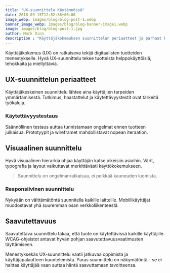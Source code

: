 ```yaml
---
title: "UX-suunnittelu Käytännössä"
date: 2018-09-15T12:52:36+06:00
image_webp: images/blog/blog-post-1.webp
banner_image_webp: images/blog/blog-banner-image1.webp
image: images/blog/blog-post-1.jpg
author: Mark Dinn
description : "Käyttäjäkokemuksen suunnittelun periaatteet ja parhaat käytännöt"
---
```


Käyttäjäkokemus (UX) on ratkaiseva tekijä digitaalisten tuotteiden menestykselle. Hyvä UX-suunnittelu tekee tuotteista helppokäyttöisiä, tehokkaita ja miellyttäviä.

## UX-suunnittelun periaatteet

Käyttäjäkeskeinen suunnittelu lähtee aina käyttäjien tarpeiden ymmärtämisestä. Tutkimus, haastattelut ja käytettävyystestit ovat tärkeitä työkaluja.

### Käytettävyystestaus

Säännöllinen testaus auttaa tunnistamaan ongelmat ennen tuotteen julkaisua. Prototyypit ja wireframet mahdollistavat nopean iteraation.

## Visuaalinen suunnittelu

Hyvä visuaalinen hierarkia ohjaa käyttäjän katse oikeisiin asioihin. Värit, typografia ja layout vaikuttavat merkittävästi käyttökokemukseen.

> Suunnittelu on ongelmanratkaisua, ei pelkkää kauneuden luomista.

### Responsiivinen suunnittelu

Nykyään on välttämätöntä suunnitella kaikille laitteille. Mobiilikäyttäjät muodostavat yhä suuremman osan verkkoliikenteestä.

## Saavutettavuus

Saavutettava suunnittelu takaa, että tuote on käytettävissä kaikille käyttäjille. WCAG-ohjeistot antavat hyvän pohjan saavutettavuusvaatimusten täyttämiseen.

Menestyksekäs UX-suunnittelu vaatii jatkuvaa oppimista ja käyttäjäpalautteen kuuntelemista. Paras suunnittelu on näkymätöntä - se ei haittaa käyttäjää vaan auttaa häntä saavuttamaan tavoitteensa.